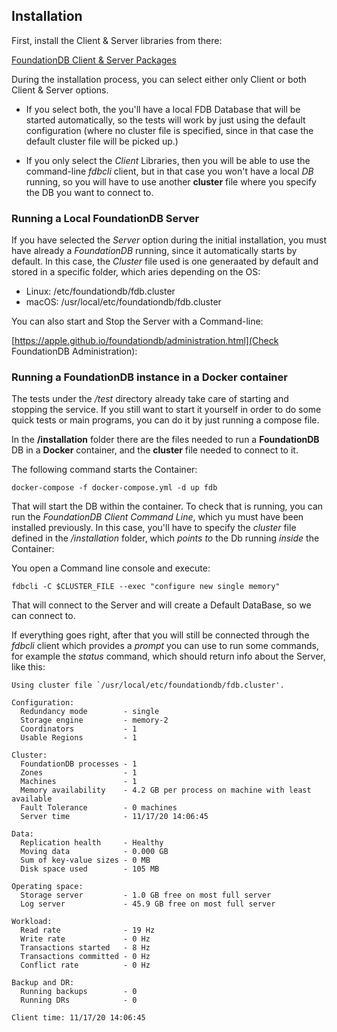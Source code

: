 
## Installation
First, install the Client & Server libraries from there:
 
[FoundationDB Client & Server Packages](https://www.foundationdb.org/download/)    


During the installation process, you can select either only Client or both Client & Server options. 

 * If you select both, the you'll have a local FDB Database that will be started automatically, so the tests will work by just using
the default configuration (where no cluster file is specified, since in that case the default cluster file will be picked up.)

 * If you only select the *Client* Libraries, then you will be able to use the command-line *fdbcli* client, but in that 
case you won't have a local *DB* running, so you will have to use another **cluster** file where you specify the DB you want to connect to.


### Running a Local FoundationDB Server

If you have selected the *Server* option during the initial installation, you must have already a *FoundationDB* running, 
since it automatically starts by default. In this case, the *Cluster* file used is one generaated by default and stored 
in a specific folder, which aries depending on the OS:

 * Linux: /etc/foundationdb/fdb.cluster
 * macOS: /usr/local/etc/foundationdb/fdb.cluster

You can also start and Stop the Server with a Command-line:
 
[https://apple.github.io/foundationdb/administration.html](Check FoundationDB Administration):



### Running a FoundationDB instance in a Docker container

The tests under the */test* directory already take care of starting and stopping the service. If you still want to 
start it yourself in order to do some quick tests or main programs, you can do it by just running a compose file.


In the **/installation** folder there are the files needed to run a **FoundationDB** DB in a **Docker** container, and 
the **cluster** file needed to connect to it.

The following command starts the Container:

``docker-compose -f docker-compose.yml -d up fdb``

That will start the DB within the container. To check that is running, you can run the *FoundationDB Client Command Line*, 
which yu must have been installed previously. In this case, you'll have to specify the *cluster* file defined in the 
*/installation* folder, which *points to* the Db running *inside* the Container:

You open a Command line console and execute:

`` fdbcli -C $CLUSTER_FILE --exec "configure new single memory" ``

That will connect to the Server and will create a Default DataBase, so we can connect to.

If everything goes right, after that you will still be connected through the *fdbcli* client which provides a 
*prompt* you can use to run some commands, for example the *status* command, which should return info about the 
Server, like this:


```
Using cluster file `/usr/local/etc/foundationdb/fdb.cluster'.

Configuration:
  Redundancy mode        - single
  Storage engine         - memory-2
  Coordinators           - 1
  Usable Regions         - 1

Cluster:
  FoundationDB processes - 1
  Zones                  - 1
  Machines               - 1
  Memory availability    - 4.2 GB per process on machine with least available
  Fault Tolerance        - 0 machines
  Server time            - 11/17/20 14:06:45

Data:
  Replication health     - Healthy
  Moving data            - 0.000 GB
  Sum of key-value sizes - 0 MB
  Disk space used        - 105 MB

Operating space:
  Storage server         - 1.0 GB free on most full server
  Log server             - 45.9 GB free on most full server

Workload:
  Read rate              - 19 Hz
  Write rate             - 0 Hz
  Transactions started   - 8 Hz
  Transactions committed - 0 Hz
  Conflict rate          - 0 Hz

Backup and DR:
  Running backups        - 0
  Running DRs            - 0

Client time: 11/17/20 14:06:45
```
